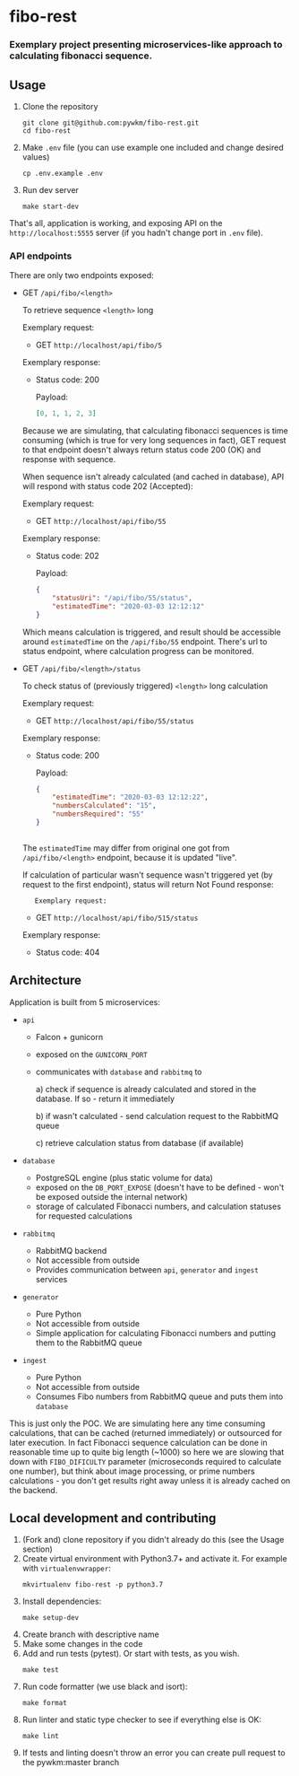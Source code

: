 # fibo-rest

### Exemplary project presenting microservices-like approach to calculating fibonacci sequence.

## Usage

1. Clone the repository
    
    ```shell script
    git clone git@github.com:pywkm/fibo-rest.git
    cd fibo-rest
    ```
1. Make `.env` file (you can use example one included and change desired values)
    
    ```shell script
    cp .env.example .env
    ```

1. Run dev server
    
    ```shell script
    make start-dev
    ```

That's all, application is working, and exposing API on the `http://localhost:5555` server
(if you hadn't change port in `.env` file).

### API endpoints
There are only two endpoints exposed:

* GET `/api/fibo/<length>`

    To retrieve sequence `<length>` long

    Exemplary request:
    * GET `http://localhost/api/fibo/5`
    
    Exemplary response:
    * Status code: 200
    
        Payload:
        ```json
        [0, 1, 1, 2, 3]
        ```
    
    Because we are simulating, that calculating fibonacci sequences is time consuming (which is true for very long
    sequences in fact), GET request to that endpoint doesn't always return status code 200 (OK) and response with sequence.

    When sequence isn't already calculated (and cached in database), API will respond with status code 202 (Accepted):

    Exemplary request:
    * GET `http://localhost/api/fibo/55`
    
    Exemplary response:
    * Status code: 202
    
        Payload:
        ```json
        {
            "statusUri": "/api/fibo/55/status",
            "estimatedTime": "2020-03-03 12:12:12"
        }
        ```
     Which means calculation is triggered, and result should be accessible around `estimatedTime` on the `/api/fibo/55`
     endpoint. There's url to status endpoint, where calculation progress can be monitored.

* GET `/api/fibo/<length>/status`

    To check status of (previously triggered) `<length>` long calculation

    Exemplary request:
    * GET `http://localhost/api/fibo/55/status`
    
    Exemplary response:
    * Status code: 200
    
        Payload:
        ```json
        {
            "estimatedTime": "2020-03-03 12:12:22",
            "numbersCalculated": "15",
            "numbersRequired": "55"
        }
     
     The `estimatedTime` may differ from original one got from `/api/fibo/<length>` endpoint, because it is updated "live".
     
     If calculation of particular wasn't sequence wasn't triggered yet (by request to the first endpoint), status will
     return Not Found response:
     
         Exemplary request:
    * GET `http://localhost/api/fibo/515/status`
    
    Exemplary response:
    * Status code: 404

## Architecture

Application is built from 5 microservices:

* `api`
    * Falcon + gunicorn
    * exposed on the `GUNICORN_PORT`
    * communicates with `database` and `rabbitmq` to
        
        a) check if sequence is already calculated and stored in the database. If so - return it immediately
        
        b) if wasn't calculated - send calculation request to the RabbitMQ queue
        
        c) retrieve calculation status from database (if available)

* `database`
    * PostgreSQL engine (plus static volume for data)
    * exposed on the `DB_PORT_EXPOSE` (doesn't have to be defined - won't be exposed outside the internal network)
    * storage of calculated Fibonacci numbers, and calculation statuses for requested calculations
    
* `rabbitmq`
    * RabbitMQ backend
    * Not accessible from outside
    * Provides communication between `api`, `generator` and `ingest` services

* `generator`
    * Pure Python
    * Not accessible from outside
    * Simple application for calculating Fibonacci numbers and putting them to the RabbitMQ queue
    
* `ingest`
    * Pure Python
    * Not accessible from outside
    * Consumes Fibo numbers from RabbitMQ queue and puts them into `database`
    
This is just only the POC. We are simulating here any time consuming calculations, that can be cached (returned immediately)
or outsourced for later execution. In fact Fibonacci sequence calculation can be done in reasonable time up to quite big length (~1000)
so here we are slowing that down with `FIBO_DIFICULTY` parameter (microseconds required to calculate one number), but think about
image processing, or prime numbers calculations - you don't get results right away unless it is already cached on the backend.


## Local development and contributing

1. (Fork and) clone repository if you didn't already do this (see the Usage section)
1. Create virtual environment with Python3.7+ and activate it. For example with `virtualenvwrapper`:
    ```shell script
    mkvirtualenv fibo-rest -p python3.7
    ```
1. Install dependencies:
    ```shell script
    make setup-dev
    ```
1. Create branch with descriptive name
1. Make some changes in the code
1. Add and run tests (pytest). Or start with tests, as you wish.
    ```shell script
    make test
    ```
1. Run code formatter (we use black and isort):
    ```shell script
    make format
    ```
1. Run linter and static type checker to see if everything else is OK:
    ```shell script
    make lint
    ```
1. If tests and linting doesn't throw an error you can create pull request to the pywkm:master branch